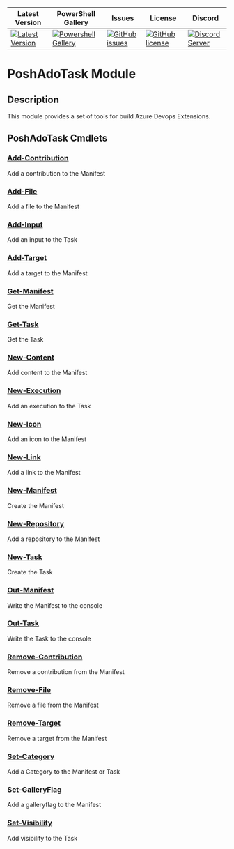 | Latest Version | PowerShell Gallery | Issues | License | Discord |
|-----------------|----------------|----------------|----------------|----------------|
| [![Latest Version](https://img.shields.io/github/v/tag/PoshAdoTasks/PoshAdoTask)](https://github.com/PoshAdoTasks/PoshAdoTask/tags) | [![Powershell Gallery](https://img.shields.io/powershellgallery/dt/PoshAdoTask)](https://www.powershellgallery.com/packages/PoshAdoTask) | [![GitHub issues](https://img.shields.io/github/issues/PoshAdoTasks/PoshAdoTask)](https://github.com/PoshAdoTasks/PoshAdoTask/issues) | [![GitHub license](https://img.shields.io/github/license/PoshAdoTasks/PoshAdoTask)](https://github.com/PoshAdoTasks/PoshAdoTask/blob/master/LICENSE) | [![Discord Server](https://assets-global.website-files.com/6257adef93867e50d84d30e2/636e0b5493894cf60b300587_full_logo_white_RGB.svg)](https://discord.com/channels/1044305359021555793/1044305460729225227) |
# PoshAdoTask Module

## Description

This module provides a set of tools for build Azure Devops Extensions.

## PoshAdoTask Cmdlets

### [Add-Contribution](Docs/Add-Contribution.md)

Add a contribution to the Manifest

### [Add-File](Docs/Add-File.md)

Add a file to the Manifest

### [Add-Input](Docs/Add-Input.md)

Add an input to the Task

### [Add-Target](Docs/Add-Target.md)

Add a target to the Manifest

### [Get-Manifest](Docs/Get-Manifest.md)

Get the Manifest

### [Get-Task](Docs/Get-Task.md)

Get the Task

### [New-Content](Docs/New-Content.md)

Add content to the Manifest

### [New-Execution](Docs/New-Execution.md)

Add an execution to the Task

### [New-Icon](Docs/New-Icon.md)

Add an icon to the Manifest

### [New-Link](Docs/New-Link.md)

Add a link to the Manifest

### [New-Manifest](Docs/New-Manifest.md)

Create the Manifest

### [New-Repository](Docs/New-Repository.md)

Add a repository to the Manifest

### [New-Task](Docs/New-Task.md)

Create the Task

### [Out-Manifest](Docs/Out-Manifest.md)

Write the Manifest to the console

### [Out-Task](Docs/Out-Task.md)

Write the Task to the console

### [Remove-Contribution](Docs/Remove-Contribution.md)

Remove a contribution from the Manifest

### [Remove-File](Docs/Remove-File.md)

Remove a file from the Manifest

### [Remove-Target](Docs/Remove-Target.md)

Remove a target from the Manifest

### [Set-Category](Docs/Set-Category.md)

Add a Category to the Manifest or Task

### [Set-GalleryFlag](Docs/Set-GalleryFlag.md)

Add a galleryflag to the Manifest

### [Set-Visibility](Docs/Set-Visibility.md)

Add visibility to the Task

